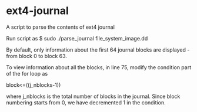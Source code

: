 # ext4-journal
A script to parse the contents of ext4 journal

Run script as 
$ sudo ./parse_journal file_system_image.dd

By default, only information about the first 64 journal blocks are displayed - from block 0 to block 63.

To view information about all the blocks, in line 75, modify the condition part of the for loop as

block<=$(($j_nblocks-1))

where j_nblocks is the total number of blocks in the journal. Since block numbering starts from 0, we have decremented 1 in the condition.

